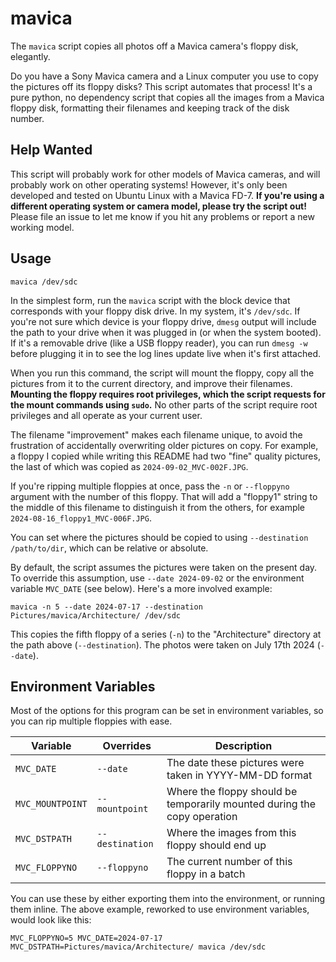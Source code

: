 # mavica

The `mavica` script copies all photos off a Mavica camera's floppy disk, elegantly.

Do you have a Sony Mavica camera and a Linux computer you use to copy the pictures off its floppy disks? This script automates that process! It's a pure python, no dependency script that copies all the images from a Mavica floppy disk, formatting their filenames and keeping track of the disk number.

## Help Wanted

This script will probably work for other models of Mavica cameras, and will probably work on other operating systems! However, it's only been developed and tested on Ubuntu Linux with a Mavica FD-7. **If you're using a different operating system or camera model, please try the script out!** Please file an issue to let me know if you hit any problems or report a new working model.

## Usage

```
mavica /dev/sdc
```

In the simplest form, run the `mavica` script with the block device that corresponds with your floppy disk drive. In my system, it's `/dev/sdc`. If you're not sure which device is your floppy drive, `dmesg` output will include the path to your drive when it was plugged in (or when the system booted). If it's a removable drive (like a USB floppy reader), you can run `dmesg -w` before plugging it in to see the log lines update live when it's first attached.

When you run this command, the script will mount the floppy, copy all the pictures from it to the current directory, and improve their filenames. **Mounting the floppy requires root privileges, which the script requests for the mount commands using `sudo`.** No other parts of the script require root privileges and all operate as your current user.

The filename "improvement" makes each filename unique, to avoid the frustration of accidentally overwriting older pictures on copy. For example, a floppy I copied while writing this README had two "fine" quality pictures, the last of which was copied as `2024-09-02_MVC-002F.JPG`.

If you're ripping multiple floppies at once, pass the `-n` or `--floppyno` argument with the number of this floppy. That will add a "floppy1" string to the middle of this filename to distinguish it from the others, for example `2024-08-16_floppy1_MVC-006F.JPG`.

You can set where the pictures should be copied to using `--destination /path/to/dir`, which can be relative or absolute.

By default, the script assumes the pictures were taken on the present day. To override this assumption, use `--date 2024-09-02` or the environment variable `MVC_DATE` (see below). Here's a more involved example:

```
mavica -n 5 --date 2024-07-17 --destination Pictures/mavica/Architecture/ /dev/sdc
```

This copies the fifth floppy of a series (`-n`) to the "Architecture" directory at the path above (`--destination`). The photos were taken on July 17th 2024 (`--date`).

## Environment Variables

Most of the options for this program can be set in environment variables, so you can rip multiple floppies with ease.

| Variable | Overrides | Description |
| -------- | --------- | ----------- |
| `MVC_DATE` | `--date` | The date these pictures were taken in YYYY-MM-DD format |
| `MVC_MOUNTPOINT` | `--mountpoint` | Where the floppy should be temporarily mounted during the copy operation |
| `MVC_DSTPATH` | `--destination` | Where the images from this floppy should end up |
| `MVC_FLOPPYNO` | `--floppyno` | The current number of this floppy in a batch |

You can use these by either exporting them into the environment, or running them inline. The above example, reworked to use environment variables, would look like this:

```
MVC_FLOPPYNO=5 MVC_DATE=2024-07-17 MVC_DSTPATH=Pictures/mavica/Architecture/ mavica /dev/sdc
```
